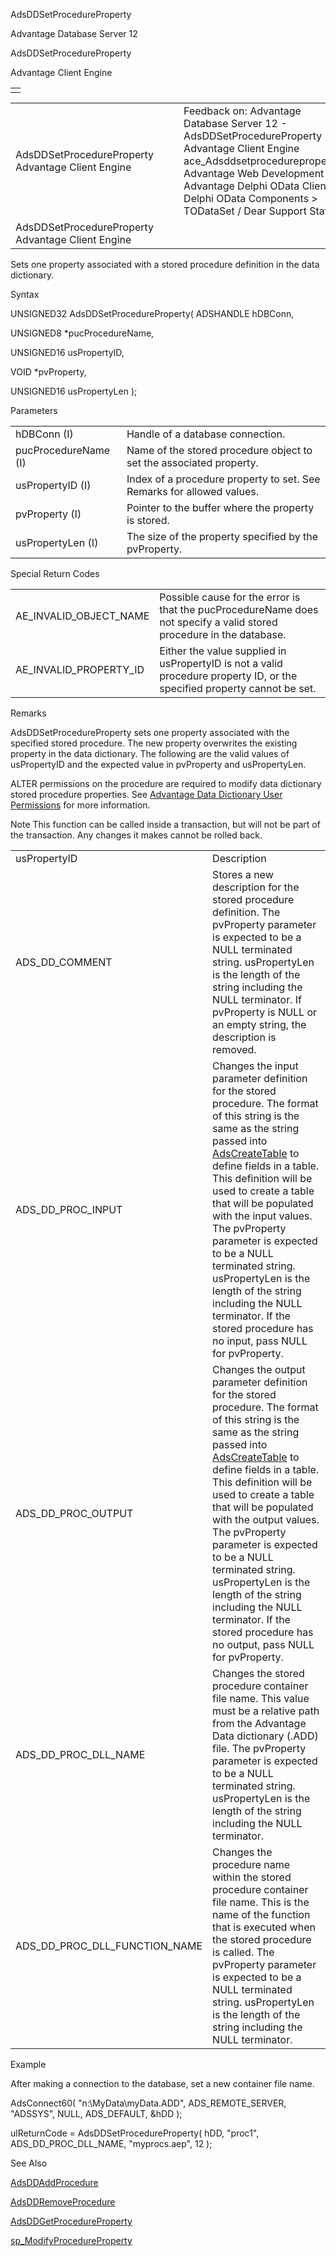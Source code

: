 AdsDDSetProcedureProperty




Advantage Database Server 12  

AdsDDSetProcedureProperty

Advantage Client Engine

|  |
| --- |
|  |

|  |  |  |  |  |
| --- | --- | --- | --- | --- |
| AdsDDSetProcedureProperty  Advantage Client Engine |  |  | Feedback on: Advantage Database Server 12 - AdsDDSetProcedureProperty Advantage Client Engine ace\_Adsddsetprocedureproperty Advantage Web Development > Advantage Delphi OData Client > Delphi OData Components > TODataSet / Dear Support Staff, |  |
| AdsDDSetProcedureProperty  Advantage Client Engine |  |  |  |  |

Sets one property associated with a stored procedure definition in the data dictionary.

Syntax

UNSIGNED32 AdsDDSetProcedureProperty( ADSHANDLE hDBConn,

UNSIGNED8 \*pucProcedureName,

UNSIGNED16 usPropertyID,

VOID \*pvProperty,

UNSIGNED16 usPropertyLen );

Parameters

|  |  |
| --- | --- |
| hDBConn (I) | Handle of a database connection. |
| pucProcedureName (I) | Name of the stored procedure object to set the associated property. |
| usPropertyID (I) | Index of a procedure property to set. See Remarks for allowed values. |
| pvProperty (I) | Pointer to the buffer where the property is stored. |
| usPropertyLen (I) | The size of the property specified by the pvProperty. |

Special Return Codes

|  |  |
| --- | --- |
| AE\_INVALID\_OBJECT\_NAME | Possible cause for the error is that the pucProcedureName does not specify a valid stored procedure in the database. |
| AE\_INVALID\_PROPERTY\_ID | Either the value supplied in usPropertyID is not a valid procedure property ID, or the specified property cannot be set. |

Remarks

AdsDDSetProcedureProperty sets one property associated with the specified stored procedure. The new property overwrites the existing property in the data dictionary. The following are the valid values of usPropertyID and the expected value in pvProperty and usPropertyLen.

ALTER permissions on the procedure are required to modify data dictionary stored procedure properties. See [Advantage Data Dictionary User Permissions](master_advantage_data_dictionary_user_permissions.htm) for more information.

Note This function can be called inside a transaction, but will not be part of the transaction. Any changes it makes cannot be rolled back.

|  |  |
| --- | --- |
| usPropertyID | Description |
| ADS\_DD\_COMMENT | Stores a new description for the stored procedure definition. The pvProperty parameter is expected to be a NULL terminated string. usPropertyLen is the length of the string including the NULL terminator. If pvProperty is NULL or an empty string, the description is removed. |
| ADS\_DD\_PROC\_INPUT | Changes the input parameter definition for the stored procedure. The format of this string is the same as the string passed into [AdsCreateTable](ace_adscreatetable.htm) to define fields in a table. This definition will be used to create a table that will be populated with the input values. The pvProperty parameter is expected to be a NULL terminated string. usPropertyLen is the length of the string including the NULL terminator. If the stored procedure has no input, pass NULL for pvProperty. |
| ADS\_DD\_PROC\_OUTPUT | Changes the output parameter definition for the stored procedure. The format of this string is the same as the string passed into [AdsCreateTable](ace_adscreatetable.htm) to define fields in a table. This definition will be used to create a table that will be populated with the output values. The pvProperty parameter is expected to be a NULL terminated string. usPropertyLen is the length of the string including the NULL terminator. If the stored procedure has no output, pass NULL for pvProperty. |
| ADS\_DD\_PROC\_DLL\_NAME | Changes the stored procedure container file name. This value must be a relative path from the Advantage Data dictionary (.ADD) file. The pvProperty parameter is expected to be a NULL terminated string. usPropertyLen is the length of the string including the NULL terminator. |
| ADS\_DD\_PROC\_DLL\_FUNCTION\_NAME | Changes the procedure name within the stored procedure container file name. This is the name of the function that is executed when the stored procedure is called. The pvProperty parameter is expected to be a NULL terminated string. usPropertyLen is the length of the string including the NULL terminator. |

Example

After making a connection to the database, set a new container file name.

AdsConnect60( "n:\\MyData\\myData.ADD", ADS\_REMOTE\_SERVER, "ADSSYS", NULL, ADS\_DEFAULT, &hDD );

ulReturnCode = AdsDDSetProcedureProperty( hDD, "proc1", ADS\_DD\_PROC\_DLL\_NAME, "myprocs.aep", 12 );

See Also

[AdsDDAddProcedure](ace_adsddaddprocedure.htm)

[AdsDDRemoveProcedure](ace_adsddremoveprocedure.htm)

[AdsDDGetProcedureProperty](ace_adsddgetprocedureproperty.htm)

[sp\_ModifyProcedureProperty](master_sp_modifyprocedureproperty.htm)